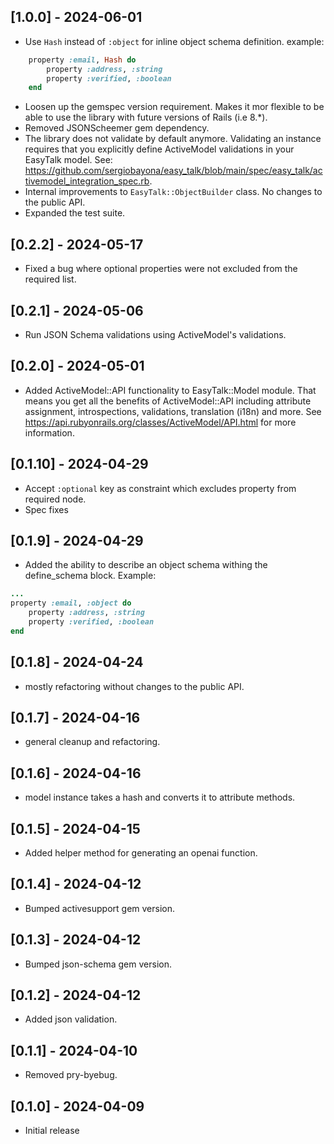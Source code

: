 ## [1.0.0] - 2024-06-01
- Use `Hash` instead of `:object` for inline object schema definition.
example:
```ruby
    property :email, Hash do
        property :address, :string
        property :verified, :boolean
    end
```
- Loosen up the gemspec version requirement. Makes it mor flexible to be able to use the library with future versions of Rails (i.e 8.*).
- Removed JSONScheemer gem dependency. 
- The library does not validate by default anymore. Validating an instance requires that you explicitly define ActiveModel validations in your EasyTalk model. See: https://github.com/sergiobayona/easy_talk/blob/main/spec/easy_talk/activemodel_integration_spec.rb.
- Internal improvements to `EasyTalk::ObjectBuilder` class. No changes to the public API.
- Expanded the test suite.

## [0.2.2] - 2024-05-17
- Fixed a bug where optional properties were not excluded from the required list.

## [0.2.1] - 2024-05-06
- Run JSON Schema validations using ActiveModel's validations.

## [0.2.0] - 2024-05-01
- Added ActiveModel::API functionality to EasyTalk::Model module. That means you get all the benefits of ActiveModel::API including attribute assignment, introspections, validations, translation (i18n) and more. See https://api.rubyonrails.org/classes/ActiveModel/API.html for more information.

## [0.1.10] - 2024-04-29
- Accept `:optional` key as constraint which excludes property from required node.
- Spec fixes
## [0.1.9] - 2024-04-29
- Added the ability to describe an object schema withing the define_schema block. Example:
```ruby
...
property :email, :object do
    property :address, :string
    property :verified, :boolean
end
```

## [0.1.8] - 2024-04-24
- mostly refactoring without changes to the public API.

## [0.1.7] - 2024-04-16
- general cleanup and refactoring.

## [0.1.6] - 2024-04-16
- model instance takes a hash and converts it to attribute methods.

## [0.1.5] - 2024-04-15
- Added helper method for generating an openai function.

## [0.1.4] - 2024-04-12
- Bumped activesupport gem version.

## [0.1.3] - 2024-04-12
- Bumped json-schema gem version.

## [0.1.2] - 2024-04-12
- Added json validation.

## [0.1.1] - 2024-04-10
- Removed pry-byebug.

## [0.1.0] - 2024-04-09
- Initial release